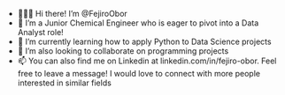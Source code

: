 - 🙋🏾‍♀️  Hi there! I’m @FejiroObor
- 👀 I’m a Junior Chemical Engineer who is eager to pivot into a Data Analyst role!
- 🌱 I’m currently learning how to apply Python to Data Science projects
- 💞️ I’m also looking to collaborate on programming projects
- 📫 You can also find me on Linkedin at linkedin.com/in/fejiro-obor. Feel free to leave a message! I would love to connect with more people interested in similar fields

